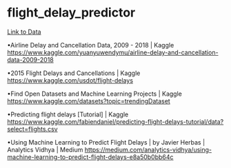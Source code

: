 # flight_delay_predictor

[Link to Data](<https://drive.google.com/file/d/1K_ch0CUsOkags5gyQjNfB14RslHcjd9L/view?usp=sharing>)

•Airline Delay and Cancellation Data, 2009 - 2018 | Kaggle <https://www.kaggle.com/yuanyuwendymu/airline-delay-and-cancellation-data-2009-2018>

•2015 Flight Delays and Cancellations | Kaggle <https://www.kaggle.com/usdot/flight-delays>

•Find Open Datasets and Machine Learning Projects | Kaggle <https://www.kaggle.com/datasets?topic=trendingDataset>

•Predicting flight delays [Tutorial] | Kaggle <https://www.kaggle.com/fabiendaniel/predicting-flight-delays-tutorial/data?select=flights.csv>

•Using Machine Learning to Predict Flight Delays | by Javier Herbas | Analytics Vidhya | Medium <https://medium.com/analytics-vidhya/using-machine-learning-to-predict-flight-delays-e8a50b0bb64c>
